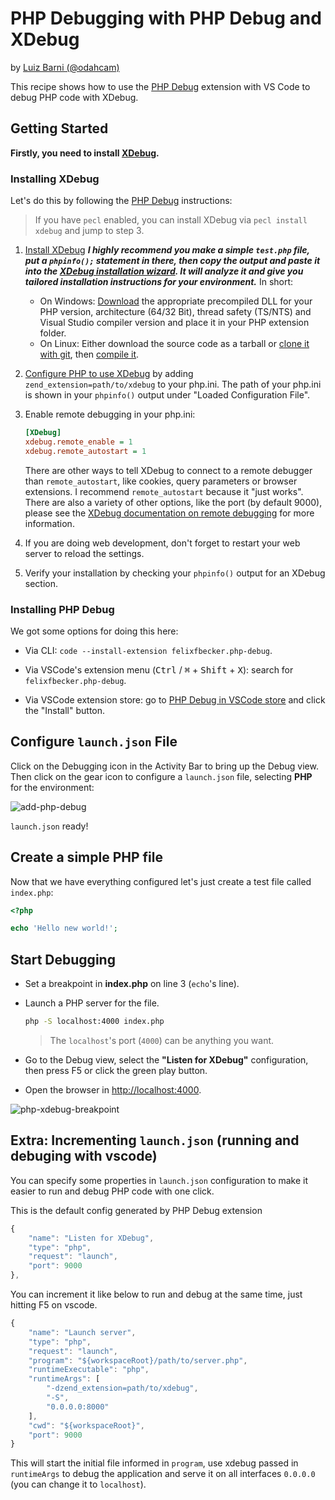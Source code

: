 # PHP Debugging with PHP Debug and XDebug

by [Luiz Barni (@odahcam)](https://github.com/odahcam)

This recipe shows how to use the [PHP Debug](https://github.com/Microsoft/vscode-chrome-debug) extension with VS Code to debug PHP code with XDebug.

## Getting Started

**Firstly, you need to install [XDebug](https://xdebug.org).**

### Installing XDebug

Let's do this by following the [PHP Debug](https://github.com/felixfbecker/vscode-php-debug) instructions:

> If you have `pecl` enabled, you can install XDebug via `pecl install xdebug` and jump to step 3.

1. [Install XDebug](https://xdebug.org/docs/install)
    **_I highly recommend you make a simple `test.php` file, put a `phpinfo();` statement in there, then copy the output and paste it into the [XDebug installation wizard](https://xdebug.org/wizard.php). It will analyze it and give you tailored installation instructions for your environment._** In short:
    - On Windows: [Download](https://xdebug.org/download.php) the appropriate precompiled DLL for your PHP version, architecture (64/32 Bit), thread safety (TS/NTS) and Visual Studio compiler version and place it in your PHP extension folder.
    - On Linux: Either download the source code as a tarball or [clone it with git](https://xdebug.org/docs/install#source), then [compile it](https://xdebug.org/docs/install#compile).

2. [Configure PHP to use XDebug](https://xdebug.org/docs/install#configure-php) by adding `zend_extension=path/to/xdebug` to your php.ini. The path of your php.ini is shown in your `phpinfo()` output under "Loaded Configuration File".

3. Enable remote debugging in your php.ini:

    ```ini
    [XDebug]
    xdebug.remote_enable = 1
    xdebug.remote_autostart = 1
    ```

    There are other ways to tell XDebug to connect to a remote debugger than `remote_autostart`, like cookies, query parameters or browser extensions. I recommend `remote_autostart` because it "just works". There are also a variety of other options, like the port (by default 9000), please see the [XDebug documentation on remote debugging](https://xdebug.org/docs/remote#starting) for more information.

4. If you are doing web development, don't forget to restart your web server to reload the settings.

5. Verify your installation by checking your `phpinfo()` output for an XDebug section.

### Installing PHP Debug

We got some options for doing this here:

- Via CLI: `code --install-extension felixfbecker.php-debug`.

- Via VSCode's extension menu (<kbd>Ctrl</kbd> / <kbd>⌘</kbd> + <kbd>Shift</kbd> + <kbd>X</kbd>): search for `felixfbecker.php-debug`.

- Via VSCode extension store: go to [PHP Debug in VSCode store](https://marketplace.visualstudio.com/items?itemName=felixfbecker.php-debug) and click the "Install" button.

## Configure `launch.json` File

Click on the Debugging icon in the Activity Bar to bring up the Debug view. Then click on the gear icon to configure a `launch.json` file, selecting **PHP** for the environment:

![add-php-debug](https://user-images.githubusercontent.com/3942006/46444543-d3d00c00-c748-11e8-97c2-28373dd2392a.png)

`launch.json` ready!

## Create a simple PHP file

Now that we have everything configured let's just create a test file called `index.php`:

```php
<?php

echo 'Hello new world!';
```

## Start Debugging

- Set a breakpoint in **index.php** on line 3 (`echo`'s line).

- Launch a PHP server for the file.

  ```bash
  php -S localhost:4000 index.php
  ```

  > The `localhost`'s port (`4000`) can be anything you want.

- Go to the Debug view, select the **"Listen for XDebug"** configuration, then press F5 or click the green play button.

- Open the browser in [http://localhost:4000](http://localhost:4000).

![php-xdebug-breakpoint](https://user-images.githubusercontent.com/3942006/46452910-b31dab80-c774-11e8-9aca-4950c0ad7d43.png)

## Extra: Incrementing `launch.json` (running and debuging with vscode)

You can specify some properties in `launch.json` configuration to make it easier to run and debug PHP code with one click.

This is the default config generated by PHP Debug extension

```javascript
{
    "name": "Listen for XDebug",
    "type": "php",
    "request": "launch",
    "port": 9000
},
```

You can increment it like below to run and debug at the same time, just hitting F5 on vscode.

```javascript
{
    "name": "Launch server",
    "type": "php",
    "request": "launch",
    "program": "${workspaceRoot}/path/to/server.php",
    "runtimeExecutable": "php",
    "runtimeArgs": [
        "-dzend_extension=path/to/xdebug",
        "-S",
        "0.0.0.0:8000"
    ],
    "cwd": "${workspaceRoot}",
    "port": 9000
}
```

This will start the initial file informed in `program`, use xdebug passed in `runtimeArgs` to debug the application and serve it on all interfaces `0.0.0.0` (you can change it to `localhost`).